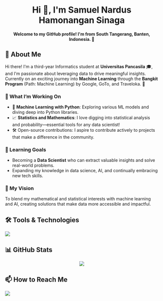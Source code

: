 <h1 align="center">Hi 👋, I'm Samuel Nardus Hamonangan Sinaga</h1>
<h4 align="center">Welcome to my GitHub profile! I'm from South Tangerang, Banten, Indonesia. 🌱</h4>

## 🌟 About Me

Hi there! I'm a third-year Informatics student at **Universitas Pancasila** 🎓, and I'm passionate about leveraging data to drive meaningful insights. Currently on an exciting journey into **Machine Learning** through the **Bangkit Program** (Path: Machine Learning) by Google, GoTo, and Traveloka. 🚀

### 🔭 What I’m Working On
- 📘 **Machine Learning with Python**: Exploring various ML models and diving deep into Python libraries.
- 📈 **Statistics and Mathematics**: I love digging into statistical analysis and probability—essential tools for any data scientist!
- 🛠️ Open-source contributions: I aspire to contribute actively to projects that make a difference in the community.

### 🌱 Learning Goals
- Becoming a **Data Scientist** who can extract valuable insights and solve real-world problems.
- Expanding my knowledge in data science, AI, and continually embracing new tech skills.
  
### 🎯 My Vision
To blend my mathematical and statistical interests with machine learning and AI, creating solutions that make data more accessible and impactful.

## 🛠️ Tools & Technologies

![](https://skillicons.dev/icons?i=html,css,bootstrap,js,php,java,python,mysql,firebase,vscode,figma,anaconda,git,&perline=19)

## 📊 GitHub Stats
<p align="center">
  <img src="https://github-readme-stats.vercel.app/api/top-langs/?username=itsam77&theme=dark&hide_border=false&include_all_commits=false&count_private=false&layout=compact" />
</p>





## 📫 How to Reach Me
<a target="_blank" href="https://www.linkedin.com/in/samuel-nardus-hamonangan-sinaga-25868928b/"><img src="https://img.shields.io/badge/-LinkedIn-0077B5?style=for-the-badge&logo=Linkedin&logoColor=white"></img></a>
<br>
</p>

<!-- Proudly created with GPRM ( https://gprm.itsvg.in ) -->
